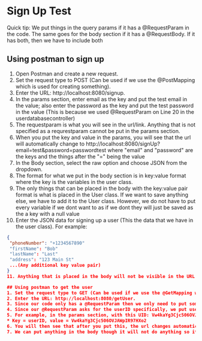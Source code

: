 # Sign Up Test

Quick tip: We put things in the query params if it has a @RequestParam in the code. The same goes for the body section if it has a @RequestBody. If it has both, then we have to include both

## Using postman to sign up
1. Open Postman and create a new request.
2. Set the request type to POST (Can be used if we use the @PostMapping which is used for creating something).
3. Enter the URL: http://localhost:8080/signup.
4. In the params section, enter email as the key and put the test email in the value; also enter the password as the key and put the test password in the value (This is because we used @RequestParam on Line 20 in the userdatabasecontroller)
5. The requestparam is what you will see in the url/link. Anything that is not specified as a requrestparam cannot be put in the params section.
6. When you put the key and value in the params, you will see that the url will automatically change to http://localhost:8080/signUp?email=test&password=passwordtest where "email" and "password" are the keys and the things after the "=" being the value
7. In the Body section, select the raw option and choose JSON from the dropdown.
8. The format for what we put in the body section is in key:value format where the key is the variables in the user class.
9. The only things that can be placed in the body with the key:value pair format is what is placed in the User class. If we want to save anything else, we have to add it to the User class. However, we do not have to put every variable if we dont want to as if we dont they will just be saved as the a key with a null value
10. Enter the JSON data for signing up a user (This the data that we have in the user class). For example:
   ```json
   {
    "phoneNumber": "+1234567890"
    "firstName": "Bob"
    "lastName": "Last"
    "address": "123 Main St"
    ...(Any additional key value pair)
   }
11. Anything that is placed in the body will not be visible in the URL. Only the server and the params will be visible in the URL.

## Using postman to get the user
1. Set the request type to GET (Can be used if we use the @GetMapping which is used to get something).
2. Enter the URL: http://localhost:8080/getUser.
3. Since our code only has a @RequestParam then we only need to put something in the param and leave the body empty
4. Since our @RequestParam asks for the userID specifically, we put userID as the key and the userID that is saved in the firebase database as the value
5. For example, in the params section, with this UID: Vw4kaYg3Cjc506OVJAWpIR97HXo2 we do:
   * Key = userID, value = Vw4kaYg3Cjc506OVJAWpIR97HXo2
6. You will then see that after you put this, the url changes automatically to http://localhost:8080/getUser?userID=Vw4kaYg3Cjc506OVJAWpIR97HXo2
7. We can put anything in the body though it will not do anything so its unecessary. Though for good practice, it is best to leave the body empty 

